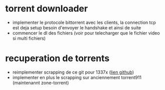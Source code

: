 # torrent downloader

- implementer le protocole bittorrent avec les clients, la connection tcp est deja setup besoin d'envoyer le handshake et ainsi de suite
- commencer le dl des fichiers (voir pour telecharger que le fichier video si multi fichiers)

# recuperation de torrents

- reimplementer scrapping de ce git pour 1337x ([lien github](https://github.com/Ryuk-me/Torrent-Api-py))
- implementer en plus le scrapping sur anciennement torrent911 (maintenannt zone-torrent)